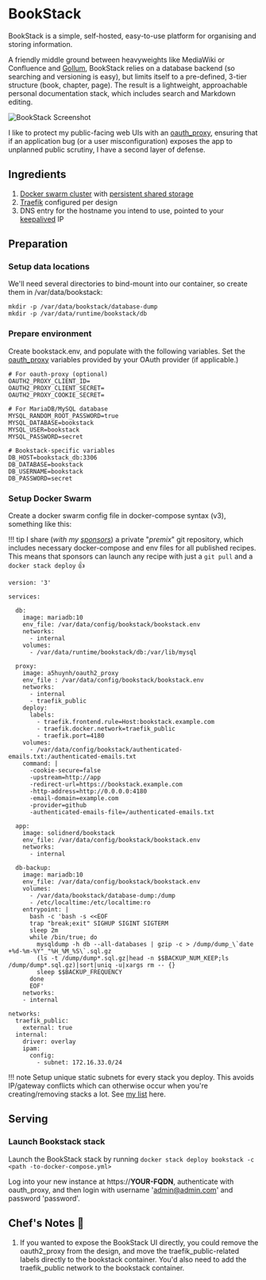 # BookStack

BookStack is a simple, self-hosted, easy-to-use platform for organising and storing information.

A friendly middle ground between heavyweights like MediaWiki or Confluence and [Gollum](/recipes/gollum/), BookStack relies on a database backend (so searching and versioning is easy), but limits itself to a pre-defined, 3-tier structure (book, chapter, page). The result is a lightweight, approachable personal documentation stack, which includes search and Markdown editing.

![BookStack Screenshot](../images/bookstack.png)

I like to protect my public-facing web UIs with an [oauth_proxy](/reference/oauth_proxy), ensuring that if an application bug (or a user misconfiguration) exposes the app to unplanned public scrutiny, I have a second layer of defense.

## Ingredients

1. [Docker swarm cluster](/ha-docker-swarm/design/) with [persistent shared storage](/ha-docker-swarm/shared-storage-ceph.md)
2. [Traefik](/ha-docker-swarm/traefik/) configured per design
3. DNS entry for the hostname you intend to use, pointed to your [keepalived](ha-docker-swarm/keepalived/) IP

## Preparation

### Setup data locations

We'll need several directories to bind-mount into our container, so create them in /var/data/bookstack:

```
mkdir -p /var/data/bookstack/database-dump
mkdir -p /var/data/runtime/bookstack/db
```

### Prepare environment

Create bookstack.env, and populate with the following variables. Set the [oauth_proxy](/reference/oauth_proxy) variables provided by your OAuth provider (if applicable.)

```
# For oauth-proxy (optional)
OAUTH2_PROXY_CLIENT_ID=
OAUTH2_PROXY_CLIENT_SECRET=
OAUTH2_PROXY_COOKIE_SECRET=

# For MariaDB/MySQL database
MYSQL_RANDOM_ROOT_PASSWORD=true
MYSQL_DATABASE=bookstack
MYSQL_USER=bookstack
MYSQL_PASSWORD=secret

# Bookstack-specific variables
DB_HOST=bookstack_db:3306
DB_DATABASE=bookstack
DB_USERNAME=bookstack
DB_PASSWORD=secret
```

### Setup Docker Swarm

Create a docker swarm config file in docker-compose syntax (v3), something like this:

!!! tip
        I share (_with my [sponsors](https://github.com/sponsors/funkypenguin)_) a private "_premix_" git repository, which includes necessary docker-compose and env files for all published recipes. This means that sponsors can launch any recipe with just a ```git pull``` and a ```docker stack deploy``` 👍


```
version: '3'

services:

  db:
    image: mariadb:10
    env_file: /var/data/config/bookstack/bookstack.env
    networks:
      - internal
    volumes:
      - /var/data/runtime/bookstack/db:/var/lib/mysql

  proxy:
    image: a5huynh/oauth2_proxy
    env_file : /var/data/config/bookstack/bookstack.env
    networks:
      - internal
      - traefik_public
    deploy:
      labels:
        - traefik.frontend.rule=Host:bookstack.example.com
        - traefik.docker.network=traefik_public
        - traefik.port=4180
    volumes:
      - /var/data/config/bookstack/authenticated-emails.txt:/authenticated-emails.txt
    command: |
      -cookie-secure=false
      -upstream=http://app
      -redirect-url=https://bookstack.example.com
      -http-address=http://0.0.0.0:4180
      -email-domain=example.com
      -provider=github
      -authenticated-emails-file=/authenticated-emails.txt

  app:
    image: solidnerd/bookstack
    env_file: /var/data/config/bookstack/bookstack.env
    networks:
      - internal

  db-backup:
    image: mariadb:10
    env_file: /var/data/config/bookstack/bookstack.env
    volumes:
      - /var/data/bookstack/database-dump:/dump
      - /etc/localtime:/etc/localtime:ro
    entrypoint: |
      bash -c 'bash -s <<EOF
      trap "break;exit" SIGHUP SIGINT SIGTERM
      sleep 2m
      while /bin/true; do
        mysqldump -h db --all-databases | gzip -c > /dump/dump_\`date +%d-%m-%Y"_"%H_%M_%S\`.sql.gz
        (ls -t /dump/dump*.sql.gz|head -n $$BACKUP_NUM_KEEP;ls /dump/dump*.sql.gz)|sort|uniq -u|xargs rm -- {}
        sleep $$BACKUP_FREQUENCY
      done
      EOF'
    networks:
    - internal

networks:
  traefik_public:
    external: true
  internal:
    driver: overlay
    ipam:
      config:
        - subnet: 172.16.33.0/24
```

!!! note
    Setup unique static subnets for every stack you deploy. This avoids IP/gateway conflicts which can otherwise occur when you're creating/removing stacks a lot. See [my list](/reference/networks/) here.



## Serving

### Launch Bookstack stack

Launch the BookStack stack by running ```docker stack deploy bookstack -c <path -to-docker-compose.yml>```

Log into your new instance at https://**YOUR-FQDN**, authenticate with oauth_proxy, and then login with username 'admin@admin.com' and password 'password'.

## Chef's Notes 📓

1. If you wanted to expose the BookStack UI directly, you could remove the oauth2_proxy from the design, and move the traefik_public-related labels directly to the bookstack container. You'd also need to add the traefik_public network to the bookstack container.